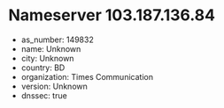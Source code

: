 # Nameserver 103.187.136.84

* as_number: 149832
* name: Unknown
* city: Unknown
* country: BD
* organization: Times Communication
* version: Unknown
* dnssec: true
